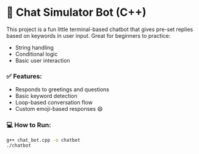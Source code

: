 # 💬 Chat Simulator Bot (C++)

This project is a fun little terminal-based chatbot that gives pre-set replies based on keywords in user input. Great for beginners to practice:

- String handling
- Conditional logic
- Basic user interaction

### ✅ Features:
- Responds to greetings and questions
- Basic keyword detection
- Loop-based conversation flow
- Custom emoji-based responses 😄

### 💻 How to Run:
```bash
g++ chat_bot.cpp -o chatbot
./chatbot
